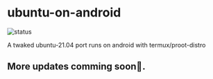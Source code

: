 # ubuntu-on-android
![status](https://img.shields.io/badge/status-in%20early%20stages%20of%20buliding-orange)

A twaked ubuntu-21.04 port runs on android with termux/proot-distro

## More updates comming soon👊.
